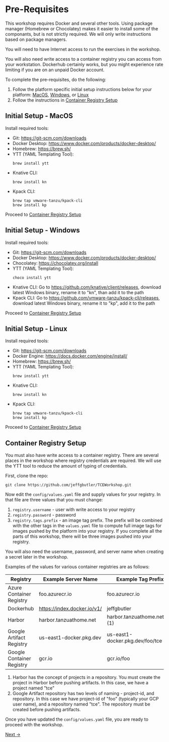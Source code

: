 # Pre-Requisites

This workshop requires Docker and several other tools. Using package manager (Homebrew or Chocolatey) makes it
easier to install some of the componants, but is not strictly required. We will only write instructions based on
package managers.

You will need to have Internet access to run the exercises in the workshop.

You will also need write access to a container registry you can access from your workstation. Dockerhub certainly works, but
you might experience rate limiting if you are on an unpaid Docker account.

To complete the pre-requisites, do the following:

1. Follow the platform specific initial setup instructions below for your platform:
   [MacOS](#initial-setup---macos), [Windows](#initial-setup---windows), or [Linux](#initial-setup---linux)
2. Follow the instructions in [Container Registry Setup](#container-registry-setup)

## Initial Setup - MacOS
Install required tools:

- Git: https://git-scm.com/downloads
- Docker Desktop: https://www.docker.com/products/docker-desktop/
- Homebrew: https://brew.sh/
- YTT (YAML Templating Tool):
   ```shell
   brew install ytt
   ```
- Knative CLI:
   ```shell
   brew install kn
   ```
- Kpack CLI:
   ```shell
   brew tap vmware-tanzu/kpack-cli
   brew install kp
   ```

Proceed to [Container Registry Setup](#container-registry-setup)

## Initial Setup - Windows
Install required tools:

- Git: https://git-scm.com/downloads
- Docker Desktop: https://www.docker.com/products/docker-desktop/
- Chocolatey: https://chocolatey.org/install
- YTT (YAML Templating Tool):
   ```shell
   choco install ytt
   ```
- Knative CLI: Go to https://github.com/knative/client/releases, download latest Windows binary, rename it to "kn", than add it to the path
- Kpack CLI: Go to https://github.com/vmware-tanzu/kpack-cli/releases, download latest Windows binary, rename it to "kp", add it to the path

Proceed to [Container Registry Setup](#container-registry-setup)

## Initial Setup - Linux
Install required tools:

- Git: https://git-scm.com/downloads
- Docker Engine: https://docs.docker.com/engine/install/
- Homebrew: https://brew.sh/
- YTT (YAML Templating Tool):
   ```shell
   brew install ytt
   ```
- Knative CLI:
   ```shell
   brew install kn
   ```
- Kpack CLI:
   ```shell
   brew tap vmware-tanzu/kpack-cli
   brew install kp
   ```

Proceed to [Container Registry Setup](#container-registry-setup)

## Container Registry Setup

You must also have write access to a container registry. There are several places in the workshop where registry credentials
are required. We will use the YTT tool to reduce the amount of typing of credentials.

First, clone the repo:

```shell
git clone https://github.com/jeffgbutler/TCEWorkshop.git
```

Now edit the `config/values.yaml` file and supply values for your registry. In that file are three
values that you must change:

1. `registry.username` - user with write access to your registry
2. `registry.password` - password
3. `registry.tags.prefix` - an image tag prefix. The prefix will be combined with the other tags in the `values.yaml` file
    to compute full image tags for images pushed by the platform into your registry. If you complete all the parts of this
    workshop, there will be three images pushed into your registry.

You will also need the username, password, and server name when creating a secret later in the workshop.

Examples of the values for various container registries are as follows:

| Registry                  | Example Server Name         | Example Tag Prefix                  |
|---------------------------|-----------------------------|-------------------------------------|
| Azure Container Registry  | foo.azurecr.io              | foo.azurecr.io                      |
| Dockerhub                 | https://index.docker.io/v1/ | jeffgbutler                         |
| Harbor                    | harbor.tanzuathome.net      | harbor.tanzuathome.net/tce (1)      |
| Google Artifact Registry  | us-east1-docker.pkg.dev     | us-east1-docker.pkg.dev/foo/tce (2) |
| Google Container Registry | gcr.io                      | gcr.io/foo                          |

1. Harbor has the concept of projects in a repository. You must create the project in Harbor before pushing artifacts.
   In this case, we have a project named "tce"
2. Google Artifact repository has two levels of naming - project-id, and repository. In this case we have project-id
   of "foo" (typically your GCP user name), and a repository named "tce". The repository must be created before pushing
   artifacts.

Once you have updated the `config/values.yaml` file, you are ready to proceed with the workshop.

[Next -&gt;](01-Install.md)
